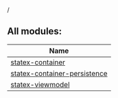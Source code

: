 /

## All modules:

| Name |
|---|
| [statex-container](statex-container/index.md) |  |
| [statex-container-persistence](statex-container-persistence/index.md) |  |
| [statex-viewmodel](statex-viewmodel/index.md) |  |